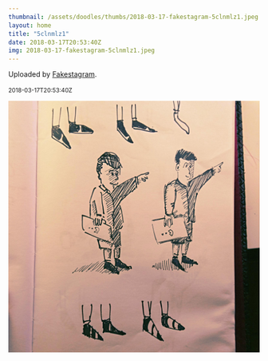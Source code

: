 ```yaml
---
thumbnail: /assets/doodles/thumbs/2018-03-17-fakestagram-5clnmlz1.jpeg
layout: home
title: "5clnmlz1"
date: 2018-03-17T20:53:40Z
img: 2018-03-17-fakestagram-5clnmlz1.jpeg
---
```


Uploaded by [Fakestagram](https://github.com/opyate/fakestagram).

<small>2018-03-17T20:53:40Z</small>

![Uploaded by Fakestagram](2018-03-17-fakestagram-5clnmlz1.jpeg)
